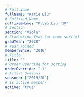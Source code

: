 ```yaml
---
# Full Name
fullName: "Katie Liu"
# Suffixed Name
suffixedName: "Katie Liu ’20"
# Section
section: "Viola"
# Graduation Year (or name suffix)
gradYear: "2020"
# Year Joined
memberSince: "2016"
# Title
title: ""
# Order Override for sorting
orderOverride: "-1"
# Active Seasons
seasons: ["2019/20"]
# Is active member?
active: "true"
---
```


